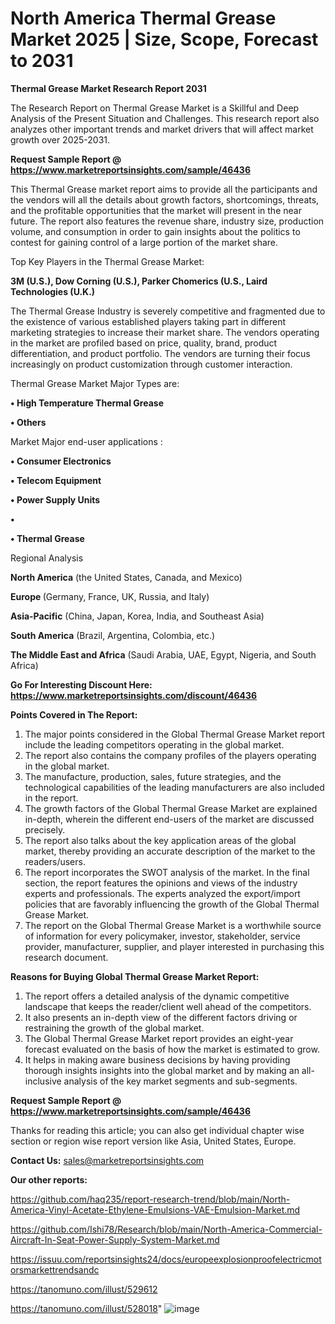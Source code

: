 # North America Thermal Grease Market 2025 | Size, Scope, Forecast to 2031

<strong>Thermal Grease Market Research Report 2031</strong>

The Research Report on Thermal Grease Market is a Skillful and Deep Analysis of the Present Situation and Challenges. This research report also analyzes other important trends and market drivers that will affect market growth over 2025-2031.

<strong>Request Sample Report @ <a href=https://www.marketreportsinsights.com/sample/46436>https://www.marketreportsinsights.com/sample/46436</a></strong>

This Thermal Grease market report aims to provide all the participants and the vendors will all the details about growth factors, shortcomings, threats, and the profitable opportunities that the market will present in the near future. The report also features the revenue share, industry size, production volume, and consumption in order to gain insights about the politics to contest for gaining control of a large portion of the market share.

Top Key Players in the Thermal Grease Market:

<strong>3M (U.S.), Dow Corning (U.S.), Parker Chomerics (U.S., Laird Technologies (U.K.)</strong>

The Thermal Grease Industry is severely competitive and fragmented due to the existence of various established players taking part in different marketing strategies to increase their market share. The vendors operating in the market are profiled based on price, quality, brand, product differentiation, and product portfolio. The vendors are turning their focus increasingly on product customization through customer interaction.

Thermal Grease Market Major Types are:

<strong>•  High Temperature Thermal Grease

•  Others</strong>

Market Major end-user applications :

<strong>•  Consumer Electronics

•  Telecom Equipment

•  Power Supply Units

•  

•  Thermal Grease</strong>

Regional Analysis

</u><strong><b>North America</b></strong> (the United States, Canada, and Mexico)

<strong><b>Europe </b></strong>(Germany, France, UK, Russia, and Italy)

<strong><b>Asia-Pacific</b></strong> (China, Japan, Korea, India, and Southeast Asia)

<strong><b>South America</b></strong> (Brazil, Argentina, Colombia, etc.)

<strong><b>The Middle East and Africa</b></strong> (Saudi Arabia, UAE, Egypt, Nigeria, and South Africa)

<strong>Go For Interesting Discount Here: <a href=https://www.marketreportsinsights.com/discount/46436>https://www.marketreportsinsights.com/discount/46436</a></strong>

<strong>Points Covered in The Report:</strong>
<ol>
  <li>The major points considered in the Global Thermal Grease Market report include the leading competitors operating in the global market.</li>
  <li>The report also contains the company profiles of the players operating in the global market.</li>
  <li>The manufacture, production, sales, future strategies, and the technological capabilities of the leading manufacturers are also included in the report.</li>
  <li>The growth factors of the Global Thermal Grease Market are explained in-depth, wherein the different end-users of the market are discussed precisely.</li>
  <li>The report also talks about the key application areas of the global market, thereby providing an accurate description of the market to the readers/users.</li>
  <li>The report incorporates the SWOT analysis of the market. In the final section, the report features the opinions and views of the industry experts and professionals. The experts analyzed the export/import policies that are favorably influencing the growth of the Global Thermal Grease Market.</li>
  <li>The report on the Global Thermal Grease Market is a worthwhile source of information for every policymaker, investor, stakeholder, service provider, manufacturer, supplier, and player interested in purchasing this research document.</li>
</ol>
<strong>Reasons for Buying Global Thermal Grease Market Report:</strong>

<ol>
  <li>The report offers a detailed analysis of the dynamic competitive landscape that keeps the reader/client well ahead of the competitors.</li>
  <li>It also presents an in-depth view of the different factors driving or restraining the growth of the global market.</li>
  <li>The Global Thermal Grease Market report provides an eight-year forecast evaluated on the basis of how the market is estimated to grow.</li>
  <li>It helps in making aware business decisions by having providing thorough insights insights into the global market and by making an all-inclusive analysis of the key market segments and sub-segments.</li>
</ol>
<strong>Request Sample Report @ <a href=https://www.marketreportsinsights.com/sample/46436>https://www.marketreportsinsights.com/sample/46436</a></strong>


Thanks for reading this article; you can also get individual chapter wise section or region wise report version like Asia, United States, Europe.

<strong>Contact Us:</strong>
sales@marketreportsinsights.com

<strong>Our other reports:</strong>

<a href=https://github.com/haq235/report-research-trend/blob/main/North-America-Vinyl-Acetate-Ethylene-Emulsions-VAE-Emulsion-Market.md>https://github.com/haq235/report-research-trend/blob/main/North-America-Vinyl-Acetate-Ethylene-Emulsions-VAE-Emulsion-Market.md</a>

<a href=https://github.com/Ishi78/Research/blob/main/North-America-Commercial-Aircraft-In-Seat-Power-Supply-System-Market.md>https://github.com/Ishi78/Research/blob/main/North-America-Commercial-Aircraft-In-Seat-Power-Supply-System-Market.md</a>

<a href=https://issuu.com/reportsinsights24/docs/europeexplosionproofelectricmotorsmarkettrendsandc>https://issuu.com/reportsinsights24/docs/europeexplosionproofelectricmotorsmarkettrendsandc</a>

<a href=https://tanomuno.com/illust/529612>https://tanomuno.com/illust/529612</a>

<a href=https://tanomuno.com/illust/528018>https://tanomuno.com/illust/528018</a>"
![image](https://github.com/user-attachments/assets/4f07a932-975c-4ec3-9b34-0b8dee193ef7)

